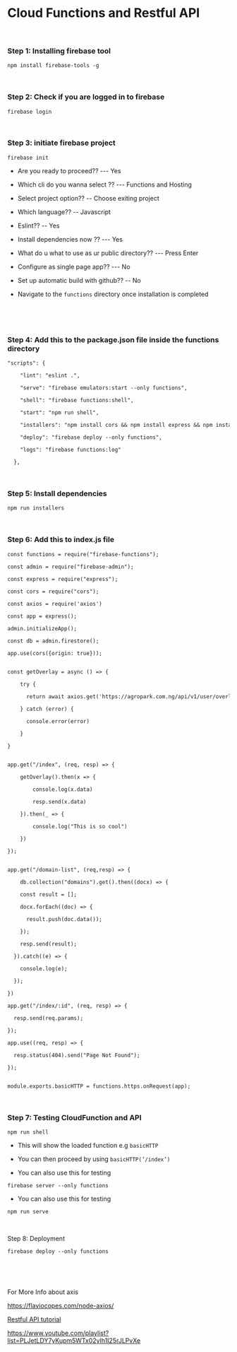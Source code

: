 Cloud Functions and Restful API
===============================

 

### Step 1: Installing firebase tool

~~~~~~~~~~~~~~~~~~~~~~~~~~~~~~~~~~~~~~~~~~~~~~~~~~~~~~~~~~~~~~~~~~~~~~~~~~~~~~~~
npm install firebase-tools -g
~~~~~~~~~~~~~~~~~~~~~~~~~~~~~~~~~~~~~~~~~~~~~~~~~~~~~~~~~~~~~~~~~~~~~~~~~~~~~~~~

 

### Step 2: Check if you are logged in to firebase

~~~~~~~~~~~~~~~~~~~~~~~~~~~~~~~~~~~~~~~~~~~~~~~~~~~~~~~~~~~~~~~~~~~~~~~~~~~~~~~~
firebase login
~~~~~~~~~~~~~~~~~~~~~~~~~~~~~~~~~~~~~~~~~~~~~~~~~~~~~~~~~~~~~~~~~~~~~~~~~~~~~~~~

 

### Step 3: initiate firebase project

~~~~~~~~~~~~~~~~~~~~~~~~~~~~~~~~~~~~~~~~~~~~~~~~~~~~~~~~~~~~~~~~~~~~~~~~~~~~~~~~
firebase init
~~~~~~~~~~~~~~~~~~~~~~~~~~~~~~~~~~~~~~~~~~~~~~~~~~~~~~~~~~~~~~~~~~~~~~~~~~~~~~~~

-   Are you ready to proceed?? --- Yes

-   Which cli do you wanna select ?? --- Functions and Hosting

-   Select project option?? -- Choose exiting project

-   Which language?? -- Javascript

-   Eslint?? -- Yes

-   Install dependencies now ?? --- Yes

-   What do u what to use as ur public directory?? --- Press Enter

-   Configure as single page app?? --- No

-   Set up automatic build with github?? -- No

-   Navigate to the `functions` directory once installation is completed

 

 

### Step 4: Add this to the package.json file inside the functions directory

~~~~~~~~~~~~~~~~~~~~~~~~~~~~~~~~~~~~~~~~~~~~~~~~~~~~~~~~~~~~~~~~~~~~~~~~~~~~~~~~
"scripts": {
~~~~~~~~~~~~~~~~~~~~~~~~~~~~~~~~~~~~~~~~~~~~~~~~~~~~~~~~~~~~~~~~~~~~~~~~~~~~~~~~

~~~~~~~~~~~~~~~~~~~~~~~~~~~~~~~~~~~~~~~~~~~~~~~~~~~~~~~~~~~~~~~~~~~~~~~~~~~~~~~~
    "lint": "eslint .",
~~~~~~~~~~~~~~~~~~~~~~~~~~~~~~~~~~~~~~~~~~~~~~~~~~~~~~~~~~~~~~~~~~~~~~~~~~~~~~~~

~~~~~~~~~~~~~~~~~~~~~~~~~~~~~~~~~~~~~~~~~~~~~~~~~~~~~~~~~~~~~~~~~~~~~~~~~~~~~~~~
    "serve": "firebase emulators:start --only functions",
~~~~~~~~~~~~~~~~~~~~~~~~~~~~~~~~~~~~~~~~~~~~~~~~~~~~~~~~~~~~~~~~~~~~~~~~~~~~~~~~

~~~~~~~~~~~~~~~~~~~~~~~~~~~~~~~~~~~~~~~~~~~~~~~~~~~~~~~~~~~~~~~~~~~~~~~~~~~~~~~~
    "shell": "firebase functions:shell",
~~~~~~~~~~~~~~~~~~~~~~~~~~~~~~~~~~~~~~~~~~~~~~~~~~~~~~~~~~~~~~~~~~~~~~~~~~~~~~~~

~~~~~~~~~~~~~~~~~~~~~~~~~~~~~~~~~~~~~~~~~~~~~~~~~~~~~~~~~~~~~~~~~~~~~~~~~~~~~~~~
    "start": "npm run shell",
~~~~~~~~~~~~~~~~~~~~~~~~~~~~~~~~~~~~~~~~~~~~~~~~~~~~~~~~~~~~~~~~~~~~~~~~~~~~~~~~

~~~~~~~~~~~~~~~~~~~~~~~~~~~~~~~~~~~~~~~~~~~~~~~~~~~~~~~~~~~~~~~~~~~~~~~~~~~~~~~~
    "installers": "npm install cors && npm install express && npm install axios",
~~~~~~~~~~~~~~~~~~~~~~~~~~~~~~~~~~~~~~~~~~~~~~~~~~~~~~~~~~~~~~~~~~~~~~~~~~~~~~~~

~~~~~~~~~~~~~~~~~~~~~~~~~~~~~~~~~~~~~~~~~~~~~~~~~~~~~~~~~~~~~~~~~~~~~~~~~~~~~~~~
    "deploy": "firebase deploy --only functions",
~~~~~~~~~~~~~~~~~~~~~~~~~~~~~~~~~~~~~~~~~~~~~~~~~~~~~~~~~~~~~~~~~~~~~~~~~~~~~~~~

~~~~~~~~~~~~~~~~~~~~~~~~~~~~~~~~~~~~~~~~~~~~~~~~~~~~~~~~~~~~~~~~~~~~~~~~~~~~~~~~
    "logs": "firebase functions:log"
~~~~~~~~~~~~~~~~~~~~~~~~~~~~~~~~~~~~~~~~~~~~~~~~~~~~~~~~~~~~~~~~~~~~~~~~~~~~~~~~

~~~~~~~~~~~~~~~~~~~~~~~~~~~~~~~~~~~~~~~~~~~~~~~~~~~~~~~~~~~~~~~~~~~~~~~~~~~~~~~~
  },
~~~~~~~~~~~~~~~~~~~~~~~~~~~~~~~~~~~~~~~~~~~~~~~~~~~~~~~~~~~~~~~~~~~~~~~~~~~~~~~~

 

### Step 5: Install dependencies

~~~~~~~~~~~~~~~~~~~~~~~~~~~~~~~~~~~~~~~~~~~~~~~~~~~~~~~~~~~~~~~~~~~~~~~~~~~~~~~~
npm run installers
~~~~~~~~~~~~~~~~~~~~~~~~~~~~~~~~~~~~~~~~~~~~~~~~~~~~~~~~~~~~~~~~~~~~~~~~~~~~~~~~

 

### Step 6: Add this to index.js file

~~~~~~~~~~~~~~~~~~~~~~~~~~~~~~~~~~~~~~~~~~~~~~~~~~~~~~~~~~~~~~~~~~~~~~~~~~~~~~~~
const functions = require("firebase-functions");
~~~~~~~~~~~~~~~~~~~~~~~~~~~~~~~~~~~~~~~~~~~~~~~~~~~~~~~~~~~~~~~~~~~~~~~~~~~~~~~~

~~~~~~~~~~~~~~~~~~~~~~~~~~~~~~~~~~~~~~~~~~~~~~~~~~~~~~~~~~~~~~~~~~~~~~~~~~~~~~~~
const admin = require("firebase-admin");
~~~~~~~~~~~~~~~~~~~~~~~~~~~~~~~~~~~~~~~~~~~~~~~~~~~~~~~~~~~~~~~~~~~~~~~~~~~~~~~~

~~~~~~~~~~~~~~~~~~~~~~~~~~~~~~~~~~~~~~~~~~~~~~~~~~~~~~~~~~~~~~~~~~~~~~~~~~~~~~~~
const express = require("express");
~~~~~~~~~~~~~~~~~~~~~~~~~~~~~~~~~~~~~~~~~~~~~~~~~~~~~~~~~~~~~~~~~~~~~~~~~~~~~~~~

~~~~~~~~~~~~~~~~~~~~~~~~~~~~~~~~~~~~~~~~~~~~~~~~~~~~~~~~~~~~~~~~~~~~~~~~~~~~~~~~
const cors = require("cors");
~~~~~~~~~~~~~~~~~~~~~~~~~~~~~~~~~~~~~~~~~~~~~~~~~~~~~~~~~~~~~~~~~~~~~~~~~~~~~~~~

~~~~~~~~~~~~~~~~~~~~~~~~~~~~~~~~~~~~~~~~~~~~~~~~~~~~~~~~~~~~~~~~~~~~~~~~~~~~~~~~
const axios = require('axios')
~~~~~~~~~~~~~~~~~~~~~~~~~~~~~~~~~~~~~~~~~~~~~~~~~~~~~~~~~~~~~~~~~~~~~~~~~~~~~~~~

~~~~~~~~~~~~~~~~~~~~~~~~~~~~~~~~~~~~~~~~~~~~~~~~~~~~~~~~~~~~~~~~~~~~~~~~~~~~~~~~
const app = express();
~~~~~~~~~~~~~~~~~~~~~~~~~~~~~~~~~~~~~~~~~~~~~~~~~~~~~~~~~~~~~~~~~~~~~~~~~~~~~~~~

~~~~~~~~~~~~~~~~~~~~~~~~~~~~~~~~~~~~~~~~~~~~~~~~~~~~~~~~~~~~~~~~~~~~~~~~~~~~~~~~
admin.initializeApp();
~~~~~~~~~~~~~~~~~~~~~~~~~~~~~~~~~~~~~~~~~~~~~~~~~~~~~~~~~~~~~~~~~~~~~~~~~~~~~~~~

~~~~~~~~~~~~~~~~~~~~~~~~~~~~~~~~~~~~~~~~~~~~~~~~~~~~~~~~~~~~~~~~~~~~~~~~~~~~~~~~
const db = admin.firestore();
~~~~~~~~~~~~~~~~~~~~~~~~~~~~~~~~~~~~~~~~~~~~~~~~~~~~~~~~~~~~~~~~~~~~~~~~~~~~~~~~

~~~~~~~~~~~~~~~~~~~~~~~~~~~~~~~~~~~~~~~~~~~~~~~~~~~~~~~~~~~~~~~~~~~~~~~~~~~~~~~~
app.use(cors({origin: true}));
~~~~~~~~~~~~~~~~~~~~~~~~~~~~~~~~~~~~~~~~~~~~~~~~~~~~~~~~~~~~~~~~~~~~~~~~~~~~~~~~

~~~~~~~~~~~~~~~~~~~~~~~~~~~~~~~~~~~~~~~~~~~~~~~~~~~~~~~~~~~~~~~~~~~~~~~~~~~~~~~~

~~~~~~~~~~~~~~~~~~~~~~~~~~~~~~~~~~~~~~~~~~~~~~~~~~~~~~~~~~~~~~~~~~~~~~~~~~~~~~~~

~~~~~~~~~~~~~~~~~~~~~~~~~~~~~~~~~~~~~~~~~~~~~~~~~~~~~~~~~~~~~~~~~~~~~~~~~~~~~~~~
const getOverlay = async () => {
~~~~~~~~~~~~~~~~~~~~~~~~~~~~~~~~~~~~~~~~~~~~~~~~~~~~~~~~~~~~~~~~~~~~~~~~~~~~~~~~

~~~~~~~~~~~~~~~~~~~~~~~~~~~~~~~~~~~~~~~~~~~~~~~~~~~~~~~~~~~~~~~~~~~~~~~~~~~~~~~~
    try {
~~~~~~~~~~~~~~~~~~~~~~~~~~~~~~~~~~~~~~~~~~~~~~~~~~~~~~~~~~~~~~~~~~~~~~~~~~~~~~~~

~~~~~~~~~~~~~~~~~~~~~~~~~~~~~~~~~~~~~~~~~~~~~~~~~~~~~~~~~~~~~~~~~~~~~~~~~~~~~~~~
      return await axios.get('https://agropark.com.ng/api/v1/user/overlay_listings')
~~~~~~~~~~~~~~~~~~~~~~~~~~~~~~~~~~~~~~~~~~~~~~~~~~~~~~~~~~~~~~~~~~~~~~~~~~~~~~~~

~~~~~~~~~~~~~~~~~~~~~~~~~~~~~~~~~~~~~~~~~~~~~~~~~~~~~~~~~~~~~~~~~~~~~~~~~~~~~~~~
    } catch (error) {
~~~~~~~~~~~~~~~~~~~~~~~~~~~~~~~~~~~~~~~~~~~~~~~~~~~~~~~~~~~~~~~~~~~~~~~~~~~~~~~~

~~~~~~~~~~~~~~~~~~~~~~~~~~~~~~~~~~~~~~~~~~~~~~~~~~~~~~~~~~~~~~~~~~~~~~~~~~~~~~~~
      console.error(error)
~~~~~~~~~~~~~~~~~~~~~~~~~~~~~~~~~~~~~~~~~~~~~~~~~~~~~~~~~~~~~~~~~~~~~~~~~~~~~~~~

~~~~~~~~~~~~~~~~~~~~~~~~~~~~~~~~~~~~~~~~~~~~~~~~~~~~~~~~~~~~~~~~~~~~~~~~~~~~~~~~
    }
~~~~~~~~~~~~~~~~~~~~~~~~~~~~~~~~~~~~~~~~~~~~~~~~~~~~~~~~~~~~~~~~~~~~~~~~~~~~~~~~

~~~~~~~~~~~~~~~~~~~~~~~~~~~~~~~~~~~~~~~~~~~~~~~~~~~~~~~~~~~~~~~~~~~~~~~~~~~~~~~~
}
~~~~~~~~~~~~~~~~~~~~~~~~~~~~~~~~~~~~~~~~~~~~~~~~~~~~~~~~~~~~~~~~~~~~~~~~~~~~~~~~

~~~~~~~~~~~~~~~~~~~~~~~~~~~~~~~~~~~~~~~~~~~~~~~~~~~~~~~~~~~~~~~~~~~~~~~~~~~~~~~~

~~~~~~~~~~~~~~~~~~~~~~~~~~~~~~~~~~~~~~~~~~~~~~~~~~~~~~~~~~~~~~~~~~~~~~~~~~~~~~~~

~~~~~~~~~~~~~~~~~~~~~~~~~~~~~~~~~~~~~~~~~~~~~~~~~~~~~~~~~~~~~~~~~~~~~~~~~~~~~~~~
app.get("/index", (req, resp) => {
~~~~~~~~~~~~~~~~~~~~~~~~~~~~~~~~~~~~~~~~~~~~~~~~~~~~~~~~~~~~~~~~~~~~~~~~~~~~~~~~

~~~~~~~~~~~~~~~~~~~~~~~~~~~~~~~~~~~~~~~~~~~~~~~~~~~~~~~~~~~~~~~~~~~~~~~~~~~~~~~~
    getOverlay().then(x => {
~~~~~~~~~~~~~~~~~~~~~~~~~~~~~~~~~~~~~~~~~~~~~~~~~~~~~~~~~~~~~~~~~~~~~~~~~~~~~~~~

~~~~~~~~~~~~~~~~~~~~~~~~~~~~~~~~~~~~~~~~~~~~~~~~~~~~~~~~~~~~~~~~~~~~~~~~~~~~~~~~
        console.log(x.data)
~~~~~~~~~~~~~~~~~~~~~~~~~~~~~~~~~~~~~~~~~~~~~~~~~~~~~~~~~~~~~~~~~~~~~~~~~~~~~~~~

~~~~~~~~~~~~~~~~~~~~~~~~~~~~~~~~~~~~~~~~~~~~~~~~~~~~~~~~~~~~~~~~~~~~~~~~~~~~~~~~
        resp.send(x.data)
~~~~~~~~~~~~~~~~~~~~~~~~~~~~~~~~~~~~~~~~~~~~~~~~~~~~~~~~~~~~~~~~~~~~~~~~~~~~~~~~

~~~~~~~~~~~~~~~~~~~~~~~~~~~~~~~~~~~~~~~~~~~~~~~~~~~~~~~~~~~~~~~~~~~~~~~~~~~~~~~~
    }).then(_ => {
~~~~~~~~~~~~~~~~~~~~~~~~~~~~~~~~~~~~~~~~~~~~~~~~~~~~~~~~~~~~~~~~~~~~~~~~~~~~~~~~

~~~~~~~~~~~~~~~~~~~~~~~~~~~~~~~~~~~~~~~~~~~~~~~~~~~~~~~~~~~~~~~~~~~~~~~~~~~~~~~~
        console.log("This is so cool")
~~~~~~~~~~~~~~~~~~~~~~~~~~~~~~~~~~~~~~~~~~~~~~~~~~~~~~~~~~~~~~~~~~~~~~~~~~~~~~~~

~~~~~~~~~~~~~~~~~~~~~~~~~~~~~~~~~~~~~~~~~~~~~~~~~~~~~~~~~~~~~~~~~~~~~~~~~~~~~~~~
    })
~~~~~~~~~~~~~~~~~~~~~~~~~~~~~~~~~~~~~~~~~~~~~~~~~~~~~~~~~~~~~~~~~~~~~~~~~~~~~~~~

~~~~~~~~~~~~~~~~~~~~~~~~~~~~~~~~~~~~~~~~~~~~~~~~~~~~~~~~~~~~~~~~~~~~~~~~~~~~~~~~
});
~~~~~~~~~~~~~~~~~~~~~~~~~~~~~~~~~~~~~~~~~~~~~~~~~~~~~~~~~~~~~~~~~~~~~~~~~~~~~~~~

~~~~~~~~~~~~~~~~~~~~~~~~~~~~~~~~~~~~~~~~~~~~~~~~~~~~~~~~~~~~~~~~~~~~~~~~~~~~~~~~

~~~~~~~~~~~~~~~~~~~~~~~~~~~~~~~~~~~~~~~~~~~~~~~~~~~~~~~~~~~~~~~~~~~~~~~~~~~~~~~~

~~~~~~~~~~~~~~~~~~~~~~~~~~~~~~~~~~~~~~~~~~~~~~~~~~~~~~~~~~~~~~~~~~~~~~~~~~~~~~~~
app.get("/domain-list", (req,resp) => {
~~~~~~~~~~~~~~~~~~~~~~~~~~~~~~~~~~~~~~~~~~~~~~~~~~~~~~~~~~~~~~~~~~~~~~~~~~~~~~~~

~~~~~~~~~~~~~~~~~~~~~~~~~~~~~~~~~~~~~~~~~~~~~~~~~~~~~~~~~~~~~~~~~~~~~~~~~~~~~~~~
    db.collection("domains").get().then((docx) => {
~~~~~~~~~~~~~~~~~~~~~~~~~~~~~~~~~~~~~~~~~~~~~~~~~~~~~~~~~~~~~~~~~~~~~~~~~~~~~~~~

~~~~~~~~~~~~~~~~~~~~~~~~~~~~~~~~~~~~~~~~~~~~~~~~~~~~~~~~~~~~~~~~~~~~~~~~~~~~~~~~
    const result = [];
~~~~~~~~~~~~~~~~~~~~~~~~~~~~~~~~~~~~~~~~~~~~~~~~~~~~~~~~~~~~~~~~~~~~~~~~~~~~~~~~

~~~~~~~~~~~~~~~~~~~~~~~~~~~~~~~~~~~~~~~~~~~~~~~~~~~~~~~~~~~~~~~~~~~~~~~~~~~~~~~~
    docx.forEach((doc) => {
~~~~~~~~~~~~~~~~~~~~~~~~~~~~~~~~~~~~~~~~~~~~~~~~~~~~~~~~~~~~~~~~~~~~~~~~~~~~~~~~

~~~~~~~~~~~~~~~~~~~~~~~~~~~~~~~~~~~~~~~~~~~~~~~~~~~~~~~~~~~~~~~~~~~~~~~~~~~~~~~~
      result.push(doc.data());
~~~~~~~~~~~~~~~~~~~~~~~~~~~~~~~~~~~~~~~~~~~~~~~~~~~~~~~~~~~~~~~~~~~~~~~~~~~~~~~~

~~~~~~~~~~~~~~~~~~~~~~~~~~~~~~~~~~~~~~~~~~~~~~~~~~~~~~~~~~~~~~~~~~~~~~~~~~~~~~~~
    });
~~~~~~~~~~~~~~~~~~~~~~~~~~~~~~~~~~~~~~~~~~~~~~~~~~~~~~~~~~~~~~~~~~~~~~~~~~~~~~~~

~~~~~~~~~~~~~~~~~~~~~~~~~~~~~~~~~~~~~~~~~~~~~~~~~~~~~~~~~~~~~~~~~~~~~~~~~~~~~~~~
    resp.send(result);
~~~~~~~~~~~~~~~~~~~~~~~~~~~~~~~~~~~~~~~~~~~~~~~~~~~~~~~~~~~~~~~~~~~~~~~~~~~~~~~~

~~~~~~~~~~~~~~~~~~~~~~~~~~~~~~~~~~~~~~~~~~~~~~~~~~~~~~~~~~~~~~~~~~~~~~~~~~~~~~~~
  }).catch((e) => {
~~~~~~~~~~~~~~~~~~~~~~~~~~~~~~~~~~~~~~~~~~~~~~~~~~~~~~~~~~~~~~~~~~~~~~~~~~~~~~~~

~~~~~~~~~~~~~~~~~~~~~~~~~~~~~~~~~~~~~~~~~~~~~~~~~~~~~~~~~~~~~~~~~~~~~~~~~~~~~~~~
    console.log(e);
~~~~~~~~~~~~~~~~~~~~~~~~~~~~~~~~~~~~~~~~~~~~~~~~~~~~~~~~~~~~~~~~~~~~~~~~~~~~~~~~

~~~~~~~~~~~~~~~~~~~~~~~~~~~~~~~~~~~~~~~~~~~~~~~~~~~~~~~~~~~~~~~~~~~~~~~~~~~~~~~~
  });
~~~~~~~~~~~~~~~~~~~~~~~~~~~~~~~~~~~~~~~~~~~~~~~~~~~~~~~~~~~~~~~~~~~~~~~~~~~~~~~~

~~~~~~~~~~~~~~~~~~~~~~~~~~~~~~~~~~~~~~~~~~~~~~~~~~~~~~~~~~~~~~~~~~~~~~~~~~~~~~~~
})
~~~~~~~~~~~~~~~~~~~~~~~~~~~~~~~~~~~~~~~~~~~~~~~~~~~~~~~~~~~~~~~~~~~~~~~~~~~~~~~~

~~~~~~~~~~~~~~~~~~~~~~~~~~~~~~~~~~~~~~~~~~~~~~~~~~~~~~~~~~~~~~~~~~~~~~~~~~~~~~~~
app.get("/index/:id", (req, resp) => {
~~~~~~~~~~~~~~~~~~~~~~~~~~~~~~~~~~~~~~~~~~~~~~~~~~~~~~~~~~~~~~~~~~~~~~~~~~~~~~~~

~~~~~~~~~~~~~~~~~~~~~~~~~~~~~~~~~~~~~~~~~~~~~~~~~~~~~~~~~~~~~~~~~~~~~~~~~~~~~~~~
  resp.send(req.params);
~~~~~~~~~~~~~~~~~~~~~~~~~~~~~~~~~~~~~~~~~~~~~~~~~~~~~~~~~~~~~~~~~~~~~~~~~~~~~~~~

~~~~~~~~~~~~~~~~~~~~~~~~~~~~~~~~~~~~~~~~~~~~~~~~~~~~~~~~~~~~~~~~~~~~~~~~~~~~~~~~
});
~~~~~~~~~~~~~~~~~~~~~~~~~~~~~~~~~~~~~~~~~~~~~~~~~~~~~~~~~~~~~~~~~~~~~~~~~~~~~~~~

~~~~~~~~~~~~~~~~~~~~~~~~~~~~~~~~~~~~~~~~~~~~~~~~~~~~~~~~~~~~~~~~~~~~~~~~~~~~~~~~
app.use((req, resp) => {
~~~~~~~~~~~~~~~~~~~~~~~~~~~~~~~~~~~~~~~~~~~~~~~~~~~~~~~~~~~~~~~~~~~~~~~~~~~~~~~~

~~~~~~~~~~~~~~~~~~~~~~~~~~~~~~~~~~~~~~~~~~~~~~~~~~~~~~~~~~~~~~~~~~~~~~~~~~~~~~~~
  resp.status(404).send("Page Not Found");
~~~~~~~~~~~~~~~~~~~~~~~~~~~~~~~~~~~~~~~~~~~~~~~~~~~~~~~~~~~~~~~~~~~~~~~~~~~~~~~~

~~~~~~~~~~~~~~~~~~~~~~~~~~~~~~~~~~~~~~~~~~~~~~~~~~~~~~~~~~~~~~~~~~~~~~~~~~~~~~~~
});
~~~~~~~~~~~~~~~~~~~~~~~~~~~~~~~~~~~~~~~~~~~~~~~~~~~~~~~~~~~~~~~~~~~~~~~~~~~~~~~~

~~~~~~~~~~~~~~~~~~~~~~~~~~~~~~~~~~~~~~~~~~~~~~~~~~~~~~~~~~~~~~~~~~~~~~~~~~~~~~~~

~~~~~~~~~~~~~~~~~~~~~~~~~~~~~~~~~~~~~~~~~~~~~~~~~~~~~~~~~~~~~~~~~~~~~~~~~~~~~~~~

~~~~~~~~~~~~~~~~~~~~~~~~~~~~~~~~~~~~~~~~~~~~~~~~~~~~~~~~~~~~~~~~~~~~~~~~~~~~~~~~
module.exports.basicHTTP = functions.https.onRequest(app);
~~~~~~~~~~~~~~~~~~~~~~~~~~~~~~~~~~~~~~~~~~~~~~~~~~~~~~~~~~~~~~~~~~~~~~~~~~~~~~~~

 

### Step 7: Testing CloudFunction and API

~~~~~~~~~~~~~~~~~~~~~~~~~~~~~~~~~~~~~~~~~~~~~~~~~~~~~~~~~~~~~~~~~~~~~~~~~~~~~~~~
npm run shell
~~~~~~~~~~~~~~~~~~~~~~~~~~~~~~~~~~~~~~~~~~~~~~~~~~~~~~~~~~~~~~~~~~~~~~~~~~~~~~~~

-   This will show the loaded function e.g `basicHTTP`

-   You can then proceed by using `basicHTTP(’/index’)`

-   You can also use this for testing

~~~~~~~~~~~~~~~~~~~~~~~~~~~~~~~~~~~~~~~~~~~~~~~~~~~~~~~~~~~~~~~~~~~~~~~~~~~~~~~~
firebase server --only functions
~~~~~~~~~~~~~~~~~~~~~~~~~~~~~~~~~~~~~~~~~~~~~~~~~~~~~~~~~~~~~~~~~~~~~~~~~~~~~~~~

-   You can also use this for testing

~~~~~~~~~~~~~~~~~~~~~~~~~~~~~~~~~~~~~~~~~~~~~~~~~~~~~~~~~~~~~~~~~~~~~~~~~~~~~~~~
npm run serve
~~~~~~~~~~~~~~~~~~~~~~~~~~~~~~~~~~~~~~~~~~~~~~~~~~~~~~~~~~~~~~~~~~~~~~~~~~~~~~~~

 

Step 8: Deployment

~~~~~~~~~~~~~~~~~~~~~~~~~~~~~~~~~~~~~~~~~~~~~~~~~~~~~~~~~~~~~~~~~~~~~~~~~~~~~~~~
firebase deploy --only functions
~~~~~~~~~~~~~~~~~~~~~~~~~~~~~~~~~~~~~~~~~~~~~~~~~~~~~~~~~~~~~~~~~~~~~~~~~~~~~~~~

 

 

For More Info about axis

<https://flaviocopes.com/node-axios/>

[Restful API
tutorial](https://www.youtube.com/playlist?list=PLJetLDY7yKupm5WTx02ylh1I25rJLPvXe)

https://www.youtube.com/playlist?list=PLJetLDY7yKupm5WTx02ylh1I25rJLPvXe
